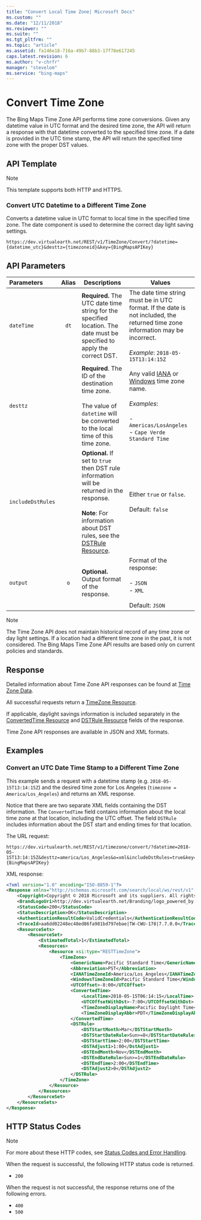 ```yaml
---
title: "Convert Local Time Zone| Microsoft Docs"
ms.custom: ""
ms.date: "12/11/2018"
ms.reviewer: ""
ms.suite: ""
ms.tgt_pltfrm: ""
ms.topic: "article"
ms.assetid: fa146e18-716a-49b7-88b3-17f78e617245
caps.latest.revision: 6
ms.author: "v-chrfr"
manager: "stevelom"
ms.service: "bing-maps"
---
```


# Convert Time Zone

The Bing Maps Time Zone API performs time zone conversions. Given any datetime value in UTC format and the desired time zone, the API will return a response with that datetime converted to the specified time zone. If a date is provided in the UTC time stamp, the API will return the specified time zone with the proper DST values.

## API Template

> [!NOTE]
>
> This template supports both HTTP and HTTPS.

### Convert UTC Datetime to a Different Time Zone

Converts a datetime value in UTC format to local time in the specified time zone. The date component is used to determine the correct day light saving settings. 

```url
https://dev.virtualearth.net/REST/v1/TimeZone/Convert/?datetime={datetime_utc}&desttz={timezoneid}&key={BingMapsAPIKey}
```

## API Parameters

|Parameters |Alias  |Descriptions  |Values |
|:------|:----:|---------|---------|
|`dateTime` |`dt`| **Required.** The UTC date time string for the specified location. The date must be specified to apply the correct DST.| The date time string must be in UTC format. If the date is not included, the returned time zone information may be incorrect.<br /><br />*Example*: `2018-05-15T13:14:15Z` |
|`desttz` | |  **Required**. The ID of the destination time zone.<br /><br />The value of `datetime` will be converted to the local time of this time zone. | Any valid [IANA](https://en.wikipedia.org/wiki/List_of_tz_database_time_zones) or [Windows](https://support.microsoft.com/en-us/help/973627/microsoft-time-zone-index-values) time zone name.<br /><br />*Examples*:<br /><br />- `Americas/LosAngeles`<br />- `Cape Verde Standard Time`|
|`includeDstRules`| | **Optional.** If set to `true` then DST rule information will be returned in the response.<br /><br />**Note**: For information about DST rules, see the [DSTRule Resource](time-zone-data.md). | Either `true` or `false`.<br /><br />Default: `false` |
|`output`|`o`|**Optional.** Output format of the response.|Format of the response:<br/><br/>- `JSON`<br />- `XML`<br /><br />Default: `JSON`|


> [!NOTE]
>
> The Time Zone API does not maintain historical record of any time zone or day light settings. If a location had a different time zone in the past, it is not considered. The Bing Maps Time Zone API results are based only on current policies and standards.

## Response

Detailed information about Time Zone API responses can be found at [Time Zone Data](time-zone-data.md).

All successful requests return a [TimeZone Resource](time-zone-data.md). 

If applicable, daylight savings information is included separately in the [ConvertedTime Resource](time-zone-data.md) and [DSTRule Resource](time-zone-data.md) fields of the response.

Time Zone API responses are available in JSON and XML formats.

## Examples

### Convert an UTC Date Time Stamp to a Different Time Zone

This example sends a request with a datetime stamp (e.g. `2018-05-15T13:14:15Z`) and the desired time zone for Los Angeles (`timezone = America/Los_Angeles`) and returns an XML response. 

Notice that there are two separate XML fields containing the DST information. The `ConvertedTime` field contains information about the local time zone at that location, including the UTC offset. The field `DSTRule` includes information about the DST start and ending times for that location.

The URL request:

```url
https://dev.virtualearth.net/REST/v1/timezone/convert/?datetime=2018-05-15T13:14:15Z&desttz=america/Los_Angeles&o=xml&includeDstRules=true&key={BingMapsAPIKey}

```

XML response:

```xml
<?xml version="1.0" encoding="ISO-8859-1"?>
<Response xmlns="http://schemas.microsoft.com/search/local/ws/rest/v1" xmlns:xsi="http://www.w3.org/2001/XMLSchema-instance" xmlns:xsd="http://www.w3.org/2001/XMLSchema">
    <Copyright>Copyright © 2018 Microsoft and its suppliers. All rights reserved. This API cannot be accessed and the content and any results may not be used, reproduced or transmitted in any manner without express written permission from Microsoft Corporation.</Copyright>
    <BrandLogoUri>http://dev.virtualearth.net/Branding/logo_powered_by.png</BrandLogoUri>
    <StatusCode>200</StatusCode>
    <StatusDescription>OK</StatusDescription>
    <AuthenticationResultCode>ValidCredentials</AuthenticationResultCode>
    <TraceId>aa6dd02248ec48ed86fa981bd797ebae|TW-CWU-178|7.7.0.0</TraceId>
    <ResourceSets>
        <ResourceSet>
            <EstimatedTotal>1</EstimatedTotal>
            <Resources>
                <Resource xsi:type="RESTTimeZone">
                    <TimeZone>
                        <GenericName>Pacific Standard Time</GenericName>
                        <Abbreviation>PST</Abbreviation>
                        <IANATimeZoneId>America/Los_Angeles</IANATimeZoneId>
                        <WindowsTimeZoneId>Pacific Standard Time</WindowsTimeZoneId>
                        <UTCOffset>-8:00</UTCOffset>
                        <ConvertedTime>
                            <LocalTime>2018-05-15T06:14:15</LocalTime>
                            <UTCOffsetWithDst>-7:00</UTCOffsetWithDst>
                            <TimeZoneDisplayName>Pacific Daylight Time</TimeZoneDisplayName>
                            <TimeZoneDisplayAbbr>PDT</TimeZoneDisplayAbbr>
                        </ConvertedTime>
                        <DSTRule>
                            <DSTStartMonth>Mar</DSTStartMonth>
                            <DSTStartDateRule>Sun>=8</DSTStartDateRule>
                            <DSTStartTime>2:00</DSTStartTime>
                            <DSTAdjust1>1:00</DstAdjust1>
                            <DSTEndMonth>Nov</DSTEndMonth>
                            <DSTEndDateRule>Sun>=1</DSTEndDateRule>
                            <DSTEndTime>2:00</DSTEndTime>
                            <DSTAdjust2>0</DSTAdjust2>
                        </DSTRule>
                    </TimeZone>
                </Resource>
            </Resources>
        </ResourceSet>
    </ResourceSets>
</Response>
```

## HTTP Status Codes

> [!NOTE]
> For more about these HTTP codes, see [Status Codes and Error Handling](https://msdn.microsoft.com/library/ff701703.aspx).

When the request is successful, the following HTTP status code is returned.
- `200`

When the request is not successful, the response returns one of the following errors.
- `400`
- `500`